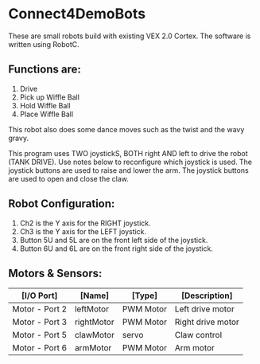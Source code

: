 # Connect4DemoBots

These are small robots build with existing VEX 2.0 Cortex.   The software is written using RobotC.

## Functions are:
1) Drive
2) Pick up Wiffle Ball
3) Hold Wiffle Ball
4) Place Wiffle Ball

This robot also does some dance moves such as the twist and the wavy gravy.

This program uses TWO joystickS, BOTH right AND left to drive the robot (TANK DRIVE).  Use notes below to reconfigure which joystick is used.  The joystick buttons are used to raise and lower the arm. The joystick buttons are used to open and close the claw.

## Robot Configuration:
1)  Ch2 is the Y axis for the RIGHT joystick.
2)  Ch3 is the Y axis for the LEFT joystick.  
3)  Button 5U and 5L are on the front left side of the joystick.    
4)  Button 6U and 6L are on the front right side of the joystick.   

## Motors & Sensors:
| [I/O Port] |[Name] |[Type]| [Description] |
|------------|-------|------|---------------|
|Motor - Port 2  | leftMotor   |  PWM Motor   | Left drive motor  |
|Motor - Port 3  | rightMotor  |  PWM Motor   | Right drive motor |
|Motor - Port 5  | clawMotor   |  servo       | Claw control      |
|Motor - Port 6  | armMotor    |  PWM Motor   | Arm motor         |

